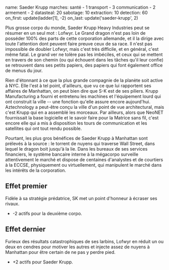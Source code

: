 name: Saeder Krupp
marches:
    santé - 1
    transport - 3
    communication - 2
    armement - 2
datasteal: 20
sabotage: 10
extraction: 10
detection: 60
on_first:
    update(ladder[1], -2)
on_last:
    update('saeder-krupp', 2)

Plus grosse corpo du monde, Saeder Krupp Heavy Industries peut se résumer en un seul mot : Lofwyr. Le Grand dragon n'est pas loin de posséder 100% des parts de cette corporation allemande, et il la dirige avec toute l'attention dont peuvent faire preuve ceux de sa race. Il n'est pas impossible de doubler Lofwyr, mais c'est très difficile, et en général, c'est même fatal. Le grand ver ne tolère pas les imbéciles, et ceux qui se mettent en travers de son chemin (ou qui échouent dans les tâches qu'il leur confie) se retrouvent dans ses petits papiers, des papiers qui font également office de menus du jour.

Rien d'étonnant à ce que la plus grande compagnie de la planète soit active à NYC. Elle l'est à tel point, d'ailleurs, que vu ce que lui rapportent ses affaires de Manhattan, on peut bien dire que S-K est de ses piliers. Krupp Manufacturing a fourni et entretenu les machines et l'équipement lourd qui ont construit la ville -- une fonction qu'elle assure encore aujourd'hui. Aztechnology a peut-être conçu la ville d'un point de vue architectural, mais c'est Krupp qui en a assemblé les morceaux. Par ailleurs, alors que NeoNET fournissait la base logicielle et le savoir faire pour la Matrice sans fil, c'est encore elle qui a mis à disposition les tours de communication et les satellites qui ont tout rendu possible.

Pourtant, les plus gros bénéfices de Saeder Krupp à Manhattan sont prélevés à la source : le torrent de nuyens qui traverse Wall Street, dans lequel le dragon boit jusqu'à la lie. Dans les bureaux de ses services financiers, le système bancaire interne à la mégacorpo surveille attentivement le marché et dispose de centaines d'analystes et de courtiers à la ECCSE, physiquement ou virtuellement, qui manipulent le marché dans les intérêts de la corporation.

## Effet premier
Fidèle à sa stratégie prédatrice, SK met un point d'honneur à écraser ses rivaux.

* -2 actifs pour la deuxième corpo.

## Effet dernier
Furieux des résultats catastrophiques de ses larbins, Lofwyr en réduit un ou deux en cendres pour motiver les autres et injecte assez de nuyens à Manhattan pour être certain de ne pas y perdre pied.

* +2 actifs pour Saeder Krupp.
